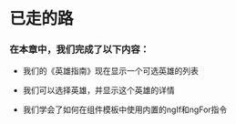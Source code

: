 # 已走的路

### 在本章中，我们完成了以下内容：

- 我们的《英雄指南》现在显示一个可选英雄的列表

- 我们可以选择英雄，并显示这个英雄的详情

- 我们学会了如何在组件模板中使用内置的ngIf和ngFor指令
